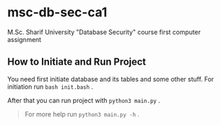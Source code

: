 # msc-db-sec-ca1
M.Sc. Sharif University "Database Security" course first computer assignment

## How to Initiate and Run Project
You need first initiate database and its tables and some other stuff. For initiation run `bash init.bash` .

After that you can run project with `python3 main.py` .
> For more help run `python3 main.py -h` .

